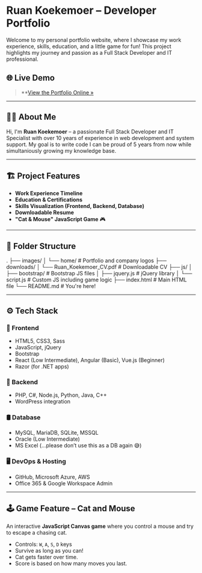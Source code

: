 # Ruan Koekemoer – Developer Portfolio

Welcome to my personal portfolio website, where I showcase my work experience, skills, education, and a little game for fun! This project highlights my journey and passion as a Full Stack Developer and IT professional.

## 🌐 Live Demo

> **[View the Portfolio Online »](https://rkoekemoer.github.io/)  

---

## 🧑‍💻 About Me

Hi, I'm **Ruan Koekemoer** – a passionate Full Stack Developer and IT Specialist with over 10 years of experience in web development and system support. My goal is to write code I can be proud of 5 years from now while simultaniously growing my knowledge base.

---

## 🏗️ Project Features

- **Work Experience Timeline**
- **Education & Certifications**
- **Skills Visualization (Frontend, Backend, Database)**
- **Downloadable Resume**
- **"Cat & Mouse" JavaScript Game** 🎮

---

## 📂 Folder Structure
.
├── images/
│ └── home/ # Portfolio and company logos
├── downloads/
│ └── Ruan_Koekemoer_CV.pdf # Downloadable CV
├── js/
│ ├── bootstrap/ # Bootstrap JS files
│ ├── jquery.js # jQuery library
│ └── script.js # Custom JS including game logic
├── index.html # Main HTML file
└── README.md # You're here!

---

## ⚙️ Tech Stack

### 🧩 Frontend
- HTML5, CSS3, Sass
- JavaScript, jQuery
- Bootstrap
- React (Low Intermediate), Angular (Basic), Vue.js (Beginner)
- Razor (for .NET apps)

### 🔧 Backend
- PHP, C#, Node.js, Python, Java, C++
- WordPress integration

### 🛢️ Database
- MySQL, MariaDB, SQLite, MSSQL
- Oracle (Low Intermediate)
- MS Excel (…please don’t use this as a DB again 😅)

### 🖥️ DevOps & Hosting
- GitHub, Microsoft Azure, AWS
- Office 365 & Google Workspace Admin

---

## 🕹️ Game Feature – Cat and Mouse

An interactive **JavaScript Canvas game** where you control a mouse and try to escape a chasing cat.  
- Controls: `W`, `A`, `S`, `D` keys  
- Survive as long as you can!  
- Cat gets faster over time.  
- Score is based on how many moves you last.